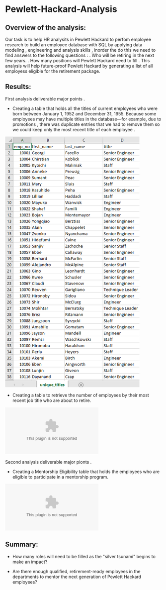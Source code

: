 # Pewlett-Hackard-Analysis

## Overview of the analysis:

Our task is to help HR analysits in Pewlett Hackard to perfom employee research to build an employee database with SQL by applying
data modeling , engineering and analysis skills , inorder the do this we need to find answers to the following questions  :
. Who will be retiring in the next few years.
. How many positions will Pewlett Hackard need to fill .
This analysis will help future-proof Pewlett Hackard by generating a list of all employess eligible for the retirement package.


## Results:

First analysis deliverable major points .
-  Creating  a table that holds all the titles of current employees who were born between January 1, 1952 and December 31, 1955. Because some employees may have multiple titles in the database—for example, due to promotions , there was duplicate entries that we had to remove them so we could keep only the most recent title of each employee . 

![image](https://github.com/nypasha1928/Pewlett-Hackard-Analysis/blob/main/Images/unique%20titles%20img.png)

- Creating a table  to retrieve the number of employees by their most recent job title who are about to retire.

![image](https://github.com/nypasha1928/Pewlett-Hackard-Analysis/blob/main/Data/retiring_titles.csv)


Second analysis deliverable major pionts .

- Creating a Mentorship Eligibility table that holds the employees who are eligible to participate in a mentorship program.

![image](https://github.com/nypasha1928/Pewlett-Hackard-Analysis/blob/main/Data/mentorship_eligibilty.csv)

## Summary:

- How many roles will need to be filled as the "silver tsunami" begins to make an impact?

- Are there enough qualified, retirement-ready employees in the departments to mentor the next generation of Pewlett Hackard employees?

